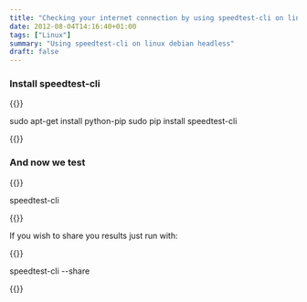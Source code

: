 ```yaml
---
title: "Checking your internet connection by using speedtest-cli on linux debian headless"
date: 2012-08-04T14:16:40+01:00
tags: ["Linux"]
summary: "Using speedtest-cli on linux debian headless"
draft: false
---
```



### Install speedtest-cli

{{<highlight bash>}}

sudo apt-get install python-pip
sudo pip install speedtest-cli

{{</highlight>}}



### And now we test

{{<highlight bash>}}

speedtest-cli

{{</highlight >}}


If you wish to share you results just run with:


{{<highlight bash>}}

speedtest-cli --share

{{</highlight >}}
